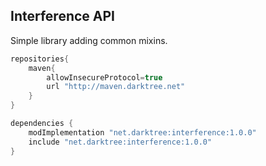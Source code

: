 ## Interference API
Simple library adding common mixins.

```gradle
repositories{
	maven{
		allowInsecureProtocol=true
		url "http://maven.darktree.net"
	}
}

dependencies {
    modImplementation "net.darktree:interference:1.0.0"
    include "net.darktree:interference:1.0.0"
}
```